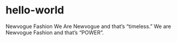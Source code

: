 # hello-world
Newvogue Fashion
We Are Newvogue and that’s “timeless.” We are Newvogue Fashion and that’s “POWER”. 
